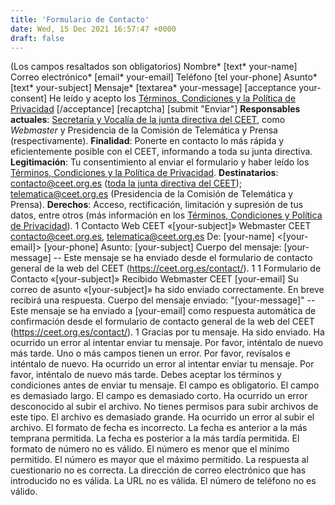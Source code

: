 ```yaml
---
title: 'Formulario de Contacto'
date: Wed, 15 Dec 2021 16:57:47 +0000
draft: false
---
```


(Los campos resaltados son obligatorios) Nombre\* \[text\* your-name\] Correo electrónico\* \[email\* your-email\] Teléfono \[tel your-phone\] Asunto\* \[text\* your-subject\] Mensaje\* \[textarea\* your-message\] \[acceptance your-consent\] He leído y acepto los [Términos, Condiciones y la Política de Privacidad](https://ceet.org.es/terms/) \[/acceptance\] \[recaptcha\] \[submit "Enviar"\] **Responsables actuales**: [Secretaría y Vocalía de la junta directiva del CEET](https://ceet.org.es/junta-directiva/), como _Webmaster_ y Presidencia de la Comisión de Telemática y Prensa (respectivamente). **Finalidad**: Ponerte en contacto lo más rápida y eficientemente posible con el CEET, informando a toda su junta directiva. **Legitimación**: Tu consentimiento al enviar el formulario y haber leído los [Términos, Condiciones y la Política de Privacidad](https://ceet.org.es/terms/). **Destinatarios**: [contacto@ceet.org.es](mailto:contacto@ceet.org.es) ([toda la junta directiva del CEET](https://ceet.org.es/junta-directiva/)); [telematica@ceet.org.es](mailto:telematica@ceet.org.es) (Presidencia de la Comisión de Telemática y Prensa). **Derechos**: Acceso, rectificación, limitación y supresión de tus datos, entre otros (más información en los [Términos, Condiciones y Política de Privacidad](https://ceet.org.es/terms/)). 1 Contacto Web CEET «\[your-subject\]» Webmaster CEET contacto@ceet.org.es, telematica@ceet.org.es De: \[your-name\] <\[your-email\]> \[your-phone\] Asunto: \[your-subject\] Cuerpo del mensaje: \[your-message\] -- Este mensaje se ha enviado desde el formulario de contacto general de la web del CEET (https://ceet.org.es/contact/). 1 1 Formulario de Contacto «\[your-subject\]» Recibido Webmaster CEET \[your-email\] Su correo de asunto «\[your-subject\]» ha sido enviado correctamente. En breve recibirá una respuesta. Cuerpo del mensaje enviado: "\[your-message\]" -- Este mensaje se ha enviado a \[your-email\] como respuesta automática de confirmación desde el formulario de contacto general de la web del CEET (https://ceet.org.es/contact/). 1 Gracias por tu mensaje. Ha sido enviado. Ha ocurrido un error al intentar enviar tu mensaje. Por favor, inténtalo de nuevo más tarde. Uno o más campos tienen un error. Por favor, revísalos e inténtalo de nuevo. Ha ocurrido un error al intentar enviar tu mensaje. Por favor, inténtalo de nuevo más tarde. Debes aceptar los términos y condiciones antes de enviar tu mensaje. El campo es obligatorio. El campo es demasiado largo. El campo es demasiado corto. Ha ocurrido un error desconocido al subir el archivo. No tienes permisos para subir archivos de este tipo. El archivo es demasiado grande. Ha ocurrido un error al subir el archivo. El formato de fecha es incorrecto. La fecha es anterior a la más temprana permitida. La fecha es posterior a la más tardía permitida. El formato de número no es válido. El número es menor que el mínimo permitido. El número es mayor que el máximo permitido. La respuesta al cuestionario no es correcta. La dirección de correo electrónico que has introducido no es válida. La URL no es válida. El número de teléfono no es válido.